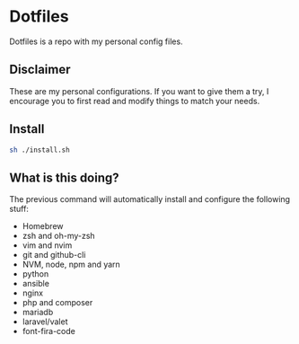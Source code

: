 # Dotfiles
Dotfiles is a repo with my personal config files.

## Disclaimer
These are my personal configurations. If you want to give them a try, I encourage you to first read and modify things to match your needs.

## Install
```bash
sh ./install.sh
```

## What is this doing?
The previous command will automatically install and configure the following stuff:
 - Homebrew
 - zsh and oh-my-zsh
 - vim and nvim
 - git and github-cli
 - NVM, node, npm and yarn
 - python
 - ansible
 - nginx
 - php and composer
 - mariadb
 - laravel/valet
 - font-fira-code